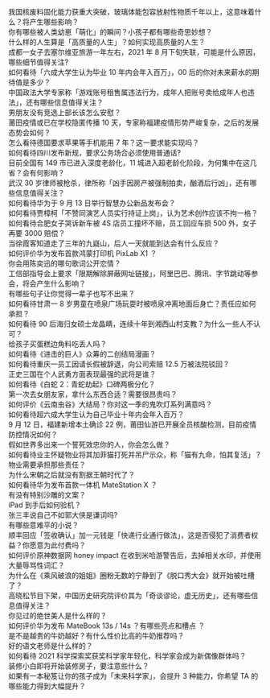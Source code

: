我国核废料固化能力获重大突破，玻璃体能包容放射性物质千年以上，这意味着什么？将产生哪些影响？  
你有哪些被人类幼崽「萌化」的瞬间？小孩子都有哪些奇思妙想？  
什么样的人生算是「高质量的人生」？如何实现高质量的人生？  
成都一女子去塞尔维亚旅游一年左右，2021 年 8 月下旬失联，可能是什么原因，哪些细节值得关注?  
如何看待「六成大学生认为毕业 10 年内会年入百万」，00 后的你对未来薪水的期待值是多少？  
中国政法大学专家称「游戏账号租售属违法行为，成年人把账号卖给成年人也违法」，还有哪些信息值得关注？  
男朋友没有竞选上部长该怎么安慰？  
莆田疫情或已在学校隐匿传播 10 天，专家称福建疫情形势严峻复杂，之后的发展态势会如何？  
怎么看待德国要求苹果等手机能用 7 年？这一要求能实现吗？  
如何看待四川发布新规，要求公务场合必须使用普通话?  
目前全国有 149 市已进入深度老龄化，11 城进入超老龄化阶段，为何集中在这几省？会有何影响？  
武汉 30 岁律师被枪杀，律所称「凶手因房产被强制拍卖，酗酒后行凶」，还有哪些信息值得关注？  
如何看待华为于 9 月 13 日举行智慧办公新品发布会？  
如何看待贾樟柯「不赞同演艺人员实行持证上岗」，认为艺术创作应该不拘一格？  
如何看待合肥女子哭诉新车被 4S 店员工撞坏不赔，员工回应车损 500 外，女子再要 3000 赔偿？  
当徐霞客知道走了三年的九嶷山，后人一天就能到达会有什么反应？  
如何评价华为发布首款鸿蒙打印机 PixLab X1 ？  
你会用陈奕迅的哪句歌词公开恋情？  
工信部指导会上要求「限期解除屏蔽网址链接」，阿里巴巴、腾讯、字节跳动等参会，将会产生什么影响？  
有哪些句子让你觉得一辈子也写不出来？  
如何看待甘肃一 8 岁男童在喷泉广场玩耍时被喷泉冲离地面后身亡？责任应如何承担？  
如何看待 90 后海归女硕士龙晶睛，连续十年到湘西山村支教？为什么一些人不认可？  
给孩子买蛋糕边角料吃丢人吗？  
如何看待《进击的巨人》众筹的二创结局漫画？  
如何看待重庆一员工因请长假被辞退，向公司索赔 12.5 万被法院驳回？  
正史三国在个人武勇方面表现最强的武将是谁？  
如何看待《白蛇 2：青蛇劫起》口碑两极分化？  
第一次去女朋友家，拿什么东西合适？需要很昂贵吗？  
如何评价《云南虫谷》大结局？你对这一季的鬼吹灯系列满意吗？  
如何看待超六成大学生认为自己毕业十年内会年入百万？  
9 月 12 日，福建新增本土确诊 22 例，莆田仙游已开展全员核酸检测，目前疫情防控情况如何？  
假如世界多出来一个誓死效忠你的人，你会怎么做？  
如何看待业主怀疑物业将其加菲猫打死并吊尸示众，称「猫有九命，怕其复活」？物业需要承担那些责任？  
为什么宋朝之后就没有割据王朝时代了？  
如何看待华为发布首款一体机 MateStation X ？  
有没有特别沙雕的文案？  
iPad 到手后如何验机？  
张三丰说自己不如郭大侠是谦词吗?  
有哪些意难平的小说？  
顺丰回应「签收确认」加一元钱是「快递行业通行做法」，这是否侵犯了消费者权益？你愿意为此付费吗？  
如何评价原神数据网 honey impact 在收到米哈游警告后，去掉相关水印，并使用大量辱骂性词汇？  
为什么在《乘风破浪的姐姐》圈粉无数的宁静到了《脱口秀大会》就开始被吐槽了？  
高晓松节目下架，中国历史研究院评价其为「奇谈谬论，虚无历史」，还有哪些信息值得关注？  
你见过的绝世美人是什么样的？  
如何评价华为发布 MateBook 13s / 14s ？有哪些亮点和槽点 ？  
是不是越贵的牛奶越好？有什么性价比高的牛奶推荐吗？  
好的语文老师是什么样的？  
如何看待 2021 科学探索奖获奖科学家年轻化，科学家会成为新偶像群体吗？  
装修小白即将开始装修房子，要注意些什么？  
如果有一本秘笈让你的孩子成为「未来科学家」，会提升 3 种能力，你希望 TA 的哪些能力得到大幅提升？  
